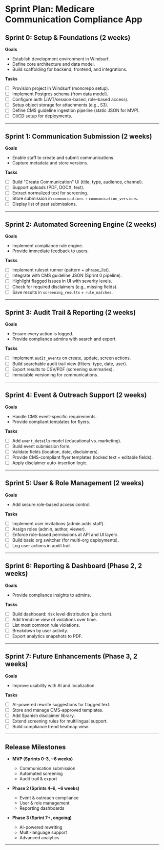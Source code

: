 # Sprint Plan: Medicare Communication Compliance App

## Sprint 0: Setup & Foundations (2 weeks)
**Goals**
- Establish development environment in Windsurf.
- Define core architecture and data model.
- Build scaffolding for backend, frontend, and integrations.

**Tasks**
- [ ] Provision project in Windsurf (monorepo setup).
- [ ] Implement Postgres schema (from data model).
- [ ] Configure auth (JWT/session-based, role-based access).
- [ ] Setup object storage for attachments (e.g., S3).
- [ ] Define CMS guideline ingestion pipeline (static JSON for MVP).
- [ ] CI/CD setup for deployments.

---

## Sprint 1: Communication Submission (2 weeks)
**Goals**
- Enable staff to create and submit communications.
- Capture metadata and store versions.

**Tasks**
- [ ] Build "Create Communication" UI (title, type, audience, channel).
- [ ] Support uploads (PDF, DOCX, text).
- [ ] Extract normalized text for screening.
- [ ] Store submission in `communications` + `communication_versions`.
- [ ] Display list of past submissions.

---

## Sprint 2: Automated Screening Engine (2 weeks)
**Goals**
- Implement compliance rule engine.
- Provide immediate feedback to users.

**Tasks**
- [ ] Implement ruleset runner (pattern + phrase_list).
- [ ] Integrate with CMS guideline JSON (Sprint 0 pipeline).
- [ ] Highlight flagged issues in UI with severity levels.
- [ ] Check for required disclaimers (e.g., missing fields).
- [ ] Save results in `screening_results` + `rule_matches`.

---

## Sprint 3: Audit Trail & Reporting (2 weeks)
**Goals**
- Ensure every action is logged.
- Provide compliance admins with search and export.

**Tasks**
- [ ] Implement `audit_events` on create, update, screen actions.
- [ ] Build searchable audit trail view (filters: type, date, user).
- [ ] Export results to CSV/PDF (screening summaries).
- [ ] Immutable versioning for communications.

---

## Sprint 4: Event & Outreach Support (2 weeks)
**Goals**
- Handle CMS event-specific requirements.
- Provide compliant templates for flyers.

**Tasks**
- [ ] Add `event_details` model (educational vs. marketing).
- [ ] Build event submission form.
- [ ] Validate fields (location, date, disclaimers).
- [ ] Provide CMS-compliant flyer templates (locked text + editable fields).
- [ ] Apply disclaimer auto-insertion logic.

---

## Sprint 5: User & Role Management (2 weeks)
**Goals**
- Add secure role-based access control.

**Tasks**
- [ ] Implement user invitations (admin adds staff).
- [ ] Assign roles (admin, author, viewer).
- [ ] Enforce role-based permissions at API and UI layers.
- [ ] Build basic org switcher (for multi-org deployments).
- [ ] Log user actions in audit trail.

---

## Sprint 6: Reporting & Dashboard (Phase 2, 2 weeks)
**Goals**
- Provide compliance insights to admins.

**Tasks**
- [ ] Build dashboard: risk level distribution (pie chart).
- [ ] Add trendline view of violations over time.
- [ ] List most common rule violations.
- [ ] Breakdown by user activity.
- [ ] Export analytics snapshots to PDF.

---

## Sprint 7: Future Enhancements (Phase 3, 2 weeks)
**Goals**
- Improve usability with AI and localization.

**Tasks**
- [ ] AI-powered rewrite suggestions for flagged text.
- [ ] Store and manage CMS-approved templates.
- [ ] Add Spanish disclaimer library.
- [ ] Extend screening rules for multilingual support.
- [ ] Build compliance trend heatmap view.

---

## Release Milestones

- **MVP (Sprints 0–3, ~6 weeks)**  
  - Communication submission  
  - Automated screening  
  - Audit trail & export  

- **Phase 2 (Sprints 4–6, ~6 weeks)**  
  - Event & outreach compliance  
  - User & role management  
  - Reporting dashboards  

- **Phase 3 (Sprint 7+, ongoing)**  
  - AI-powered rewriting  
  - Multi-language support  
  - Advanced analytics  

---
